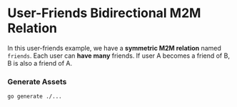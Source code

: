 # User-Friends Bidirectional M2M Relation

In this user-friends example, we have a **symmetric M2M relation** named `friends`.
Each user can **have many** friends. If user A becomes a friend of B, B is also a friend of A.

### Generate Assets

```console
go generate ./...
```
